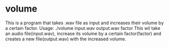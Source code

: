 # volume
This is a program that takes .wav file as input and increases their volume by a certain factor.
Usage: ./volume input.wav output.wav factor
This wil take an audio file(input.wav), increase its volume by a certain factor(factor) and creates a new file(output.wav) with the increased volume.